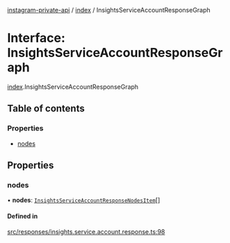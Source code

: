 [instagram-private-api](../../README.md) / [index](../../modules/index.md) / InsightsServiceAccountResponseGraph

# Interface: InsightsServiceAccountResponseGraph

[index](../../modules/index.md).InsightsServiceAccountResponseGraph

## Table of contents

### Properties

- [nodes](InsightsServiceAccountResponseGraph.md#nodes)

## Properties

### nodes

• **nodes**: [`InsightsServiceAccountResponseNodesItem`](InsightsServiceAccountResponseNodesItem.md)[]

#### Defined in

[src/responses/insights.service.account.response.ts:98](https://github.com/Nerixyz/instagram-private-api/blob/0e0721c/src/responses/insights.service.account.response.ts#L98)

